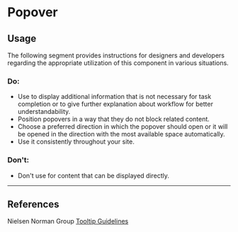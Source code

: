 # Popover

<TableOfContents></TableOfContents>

## Usage

The following segment provides instructions for designers and developers regarding the appropriate utilization of this
component in various situations.

### Do:

- Use to display additional information that is not necessary for task completion or to give further explanation about
  workflow for better understandability.
- Position popovers in a way that they do not block related content.
- Choose a preferred direction in which the popover should open or it will be opened in the direction with the most
  available space automatically.
- Use it consistently throughout your site.

### Don't:

- Don't use for content that can be displayed directly.

---

## References

Nielsen Norman Group [Tooltip Guidelines](https://www.nngroup.com/articles/tooltip-guidelines/)
